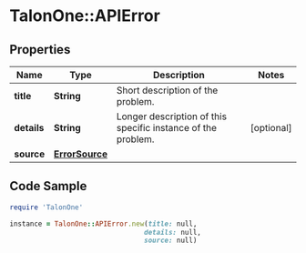# TalonOne::APIError

## Properties

Name | Type | Description | Notes
------------ | ------------- | ------------- | -------------
**title** | **String** | Short description of the problem. | 
**details** | **String** | Longer description of this specific instance of the problem. | [optional] 
**source** | [**ErrorSource**](ErrorSource.md) |  | 

## Code Sample

```ruby
require 'TalonOne'

instance = TalonOne::APIError.new(title: null,
                                 details: null,
                                 source: null)
```


